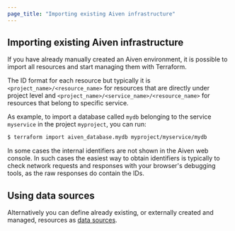 ```yaml
---
page_title: "Importing existing Aiven infrastructure"
---
```


## Importing existing Aiven infrastructure
If you have already manually created an Aiven environment, it is possible to import all resources and start managing them with Terraform.

The ID format for each resource but typically it is `<project_name>/<resource_name>` for resources that are directly under project level and `<project_name>/<service_name>/<resource_name>` for resources that belong to specific service.

As example, to import a database called `mydb` belonging to the service `myservice` in the project `myproject`, you can run:
```bash 
$ terraform import aiven_database.mydb myproject/myservice/mydb
```

In some cases the internal identifiers are not shown in the Aiven web console. In such cases the easiest way to obtain identifiers is typically to check network requests and responses with your browser's debugging tools, as the raw responses do contain the IDs.

## Using data sources
Alternatively you can define already existing, or externally created and managed, resources as [data sources](../data-sources).